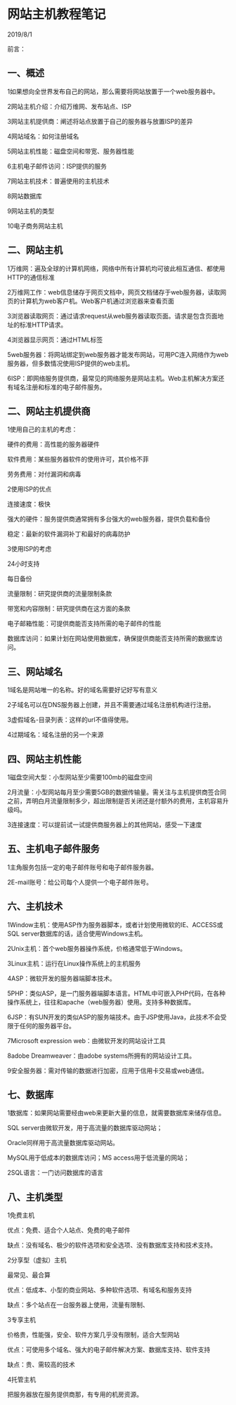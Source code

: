 # 网站主机教程笔记

2019/8/1

前言：

## 一、概述

1如果想向全世界发布自己的网站，那么需要将网站放置于一个web服务器中。

2网站主机介绍：介绍万维网、发布站点、ISP

3网站主机提供商：阐述将站点放置于自己的服务器与放置ISP的差异

4网站域名：如何注册域名

5网站主机性能：磁盘空间和带宽、服务器性能

6主机电子邮件访问：ISP提供的服务

7网站主机技术：普遍使用的主机技术

 

8网站数据库

9网站主机的类型

10电子商务网站主机

 

## 二、网站主机

1万维网：遍及全球的计算机网络，网络中所有计算机均可彼此相互通信、都使用HTTP的通信标准

2万维网工作：web信息储存于网页文档中，网页文档储存于web服务器，读取网页的计算机为web客户机。Web客户机通过浏览器来查看页面

3浏览器读取网页：通过请求request从web服务器读取页面。请求是包含页面地址的标准HTTP请求。

4浏览器显示网页：通过HTML标签

5web服务器：将网站绑定到web服务器才能发布网站，可用PC连入网络作为web服务器，但多数情况使用ISP提供的web主机。

6ISP：即网络服务提供商，最常见的网络服务是网站主机。Web主机解决方案还有域名注册和标准的电子邮件服务。

 

## 二、网站主机提供商

1使用自己的主机的考虑：

硬件的费用：高性能的服务器硬件

软件费用：某些服务器软件的使用许可，其价格不菲

劳务费用：对付漏洞和病毒

 

2使用ISP的优点

连接速度：极快

强大的硬件：服务提供商通常拥有多台强大的web服务器，提供负载和备份

稳定：最新的软件漏洞补丁和最好的病毒防护

 

3使用ISP的考虑

24小时支持

每日备份

流量限制：研究提供商的流量限制条款

带宽和内容限制：研究提供商在这方面的条款

电子邮箱性能：可提供商能否支持所需的电子邮件的性能

数据库访问：如果计划在网站使用数据库，确保提供商能否支持所需的数据库访问。

 

## 三、网站域名

1域名是网站唯一的名称。好的域名需要好记好写有意义

2子域名可以在DNS服务器上创建，并且不需要通过域名注册机构进行注册。

3虚假域名-目录列表：这样的url不值得使用。

4过期域名：域名注册的另一个来源

 

## 四、网站主机性能

1磁盘空间大型：小型网站至少需要100mb的磁盘空间

2月流量：小型网站每月至少需要5GB的数据传输量。需关注与主机提供商签合同之前，弄明白月流量限制多少，超出限制是否关闭还是付额外的费用，主机容易升级吗。

3连接速度：可以提前试一试提供商服务器上的其他网站，感受一下速度

 

## 五、主机电子邮件服务

1主角服务包括一定的电子邮件账号和电子邮件服务器。

2E-mail账号：给公司每个人提供一个电子邮件账号。

 

## 六、主机技术

1Window主机：使用ASP作为服务器脚本，或者计划使用微软的IE、ACCESS或SQL server数据库的话，适合使用Windows主机。

2Unix主机：首个web服务器操作系统，价格通常低于Windows。

3Linux主机：运行在Linux操作系统上的主机服务

4ASP：微软开发的服务器端脚本技术。

5PHP：类似ASP，是一门服务器端脚本语言。HTML中可嵌入PHP代码，在各种操作系统上，往往和apache（web服务器）使用。支持多种数据库。

6JSP：有SUN开发的类似ASP的服务端技术。由于JSP使用Java，此技术不会受限于任何的服务器平台。

7Microsoft expression web：由微软开发的网站设计工具

8adobe Dreamweaver：由adobe systems所拥有的网站设计工具。

9安全服务器：需对传输的数据进行加密，应用于信用卡交易或web通信。

 

## 七、数据库

1数据库：如果网站需要经由web来更新大量的信息，就需要数据库来储存信息。

SQL server由微软开发，用于高流量的数据库驱动网站；

Oracle同样用于高流量数据库驱动网站。

MySQL用于低成本的数据库访问；MS access用于低流量的网站；

2SQL语言：一门访问数据库的语言

 

## 八、主机类型

1免费主机

优点：免费、适合个人站点、免费的电子邮件

缺点：没有域名、极少的软件选项和安全选项、没有数据库支持和技术支持。

 

2分享型（虚拟）主机

最常见、最合算

优点：低成本、小型的商业网站、多种软件选项、有域名和服务支持

缺点：多个站点在一台服务器上使用，流量有限制、

 

3专享主机

价格贵，性能强，安全、软件方案几乎没有限制，适合大型网站

优点：可使用多个域名、强大的电子邮件解决方案、数据库支持、软件支持

缺点：贵、需较高的技术

 

4托管主机

把服务器放在服务提供商那，有专用的机房资源。

 

 

 

 

 

 

 
